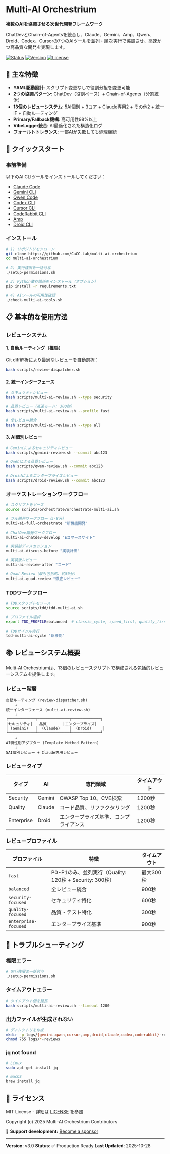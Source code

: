 # Multi-AI Orchestrium

**複数のAIを協調させる次世代開発フレームワーク**

ChatDevとChain-of-Agentsを統合し、Claude、Gemini、Amp、Qwen、Droid、Codex、Cursorの7つのAIツールを並列・順次実行で協調させ、高速かつ高品質な開発を実現します。

[![Status](https://img.shields.io/badge/Status-Production%20Ready-brightgreen)]()
[![Version](https://img.shields.io/badge/Version-v3.0-blue)]()
[![License](https://img.shields.io/badge/License-MIT-yellow.svg)](LICENSE)

## 🌟 主な特徴

- **YAML駆動設計**: スクリプト変更なしで役割分担を変更可能
- **2つの協調パターン**: ChatDev（役割ベース）+ Chain-of-Agents（分割統治）
- **13個のレビューシステム**: 5AI個別 + 3コア + Claude専用2 + その他2 + 統一IF + 自動ルーティング
- **Primary/Fallback機構**: 高可用性98%以上
- **VibeLogger統合**: AI最適化された構造化ログ
- **フォールトトレランス**: 一部AIが失敗しても処理継続

## 🚀 クイックスタート

### 事前準備

以下のAI CLIツールをインストールしてください：

- [Claude Code](https://docs.claude.com/ja/docs/claude-code/overview)
- [Gemini CLI](https://github.com/google-gemini/gemini-cli)
- [Qwen Code](https://github.com/QwenLM/qwen-code)
- [Codex CLI](https://developers.openai.com/codex/cli/)
- [Cursor CLI](https://cursor.com/ja/docs/cli/overview)
- [CodeRabbit CLI](https://www.coderabbit.ai/ja/cli)
- [Amp](https://ampcode.com/manual)
- [Droid CLI](https://docs.factory.ai/cli/getting-started/quickstart)

### インストール

```bash
# 1) リポジトリをクローン
git clone https://github.com/CaCC-Lab/multi-ai-orchestrium
cd multi-ai-orchestrium

# 2) 実行権限を一括付与
./setup-permissions.sh

# 3) Python依存関係をインストール（オプション）
pip install -r requirements.txt

# 4) AIツールの可用性確認
./check-multi-ai-tools.sh
```

## 📋 基本的な使用方法

### レビューシステム

#### 1. 自動ルーティング（推奨）

Git diff解析により最適なレビューを自動選択：

```bash
bash scripts/review-dispatcher.sh
```

#### 2. 統一インターフェース

```bash
# セキュリティレビュー
bash scripts/multi-ai-review.sh --type security

# 品質レビュー（高速モード: 300秒）
bash scripts/multi-ai-review.sh --profile fast

# 全レビュー統合
bash scripts/multi-ai-review.sh --type all
```

#### 3. AI個別レビュー

```bash
# Geminiによるセキュリティレビュー
bash scripts/gemini-review.sh --commit abc123

# Qwenによる品質レビュー
bash scripts/qwen-review.sh --commit abc123

# Droidによるエンタープライズレビュー
bash scripts/droid-review.sh --commit abc123
```

### オーケストレーションワークフロー

```bash
# スクリプトをソース
source scripts/orchestrate/orchestrate-multi-ai.sh

# フル開発ワークフロー（5-8分）
multi-ai-full-orchestrate "新機能開発"

# ChatDev開発ワークフロー
multi-ai-chatdev-develop "Eコマースサイト"

# 実装前ディスカッション
multi-ai-discuss-before "実装計画"

# 実装後レビュー
multi-ai-review-after "コード"

# Quad Review（最も包括的、約30分）
multi-ai-quad-review "徹底レビュー"
```

### TDDワークフロー

```bash
# TDDスクリプトをソース
source scripts/tdd/tdd-multi-ai.sh

# プロファイル選択
export TDD_PROFILE=balanced  # classic_cycle, speed_first, quality_first

# TDDサイクル実行
tdd-multi-ai-cycle "新機能"
```

## 📚 レビューシステム概要

Multi-AI Orchestriumは、13個のレビュースクリプトで構成される包括的レビューシステムを提供します。

### レビュー階層

```
自動ルーティング (review-dispatcher.sh)
    ↓
統一インターフェース (multi-ai-review.sh)
    ↓
┌────────────┬──────────────┬─────────────┐
│セキュリティ│   品質       │エンタープライズ│
│ (Gemini)   │  (Claude)    │  (Droid)     │
└────────────┴──────────────┴─────────────┘
    ↓
AI特性別アダプター (Template Method Pattern)
    ↓
5AI個別レビュー + Claude専用レビュー
```

### レビュータイプ

| タイプ | AI | 専門領域 | タイムアウト |
|--------|-----|---------|------------|
| Security | Gemini | OWASP Top 10、CVE検索 | 1200秒 |
| Quality | Claude | コード品質、リファクタリング | 1200秒 |
| Enterprise | Droid | エンタープライズ基準、コンプライアンス | 1200秒 |

### レビュープロファイル

| プロファイル | 特徴 | タイムアウト |
|-------------|------|------------|
| `fast` | P0-P1のみ、並列実行（Quality: 120秒 + Security: 300秒） | 最大300秒 |
| `balanced` | 全レビュー統合 | 900秒 |
| `security-focused` | セキュリティ特化 | 600秒 |
| `quality-focused` | 品質・テスト特化 | 300秒 |
| `enterprise-focused` | エンタープライズ基準 | 900秒 |

## 🔧 トラブルシューティング

### 権限エラー

```bash
# 実行権限の一括付与
./setup-permissions.sh
```

### タイムアウトエラー

```bash
# タイムアウト値を延長
bash scripts/multi-ai-review.sh --timeout 1200
```

### 出力ファイルが生成されない

```bash
# ディレクトリを作成
mkdir -p logs/{gemini,qwen,cursor,amp,droid,claude,codex,coderabbit}-reviews
chmod 755 logs/*-reviews
```

### jq not found

```bash
# Linux
sudo apt-get install jq

# macOS
brew install jq
```

## 📄 ライセンス

MIT License - 詳細は [LICENSE](LICENSE) を参照

Copyright (c) 2025 Multi-AI Orchestrium Contributors

💖 **Support development:** [Become a sponsor](https://github.com/sponsors/CaCC-Lab)

---

**Version**: v3.0
**Status**: ✅ Production Ready
**Last Updated**: 2025-10-28
